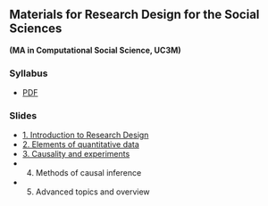 ## Materials for Research Design for the Social Sciences

**(MA in Computational Social Science, UC3M)**

### Syllabus

- [PDF](https://github.com/franvillamil/syllabi/blob/master/current/syllabus_research_design.pdf)

### Slides

- [1. Introduction to Research Design](./slides/1_introduction/introduction.pdf)
- [2. Elements of quantitative data](./slides/2_basics_quantitative_data/basics_quant_data.pdf)
- [3. Causality and experiments](./slides/3_causality_and_experiments/causality.pdf)
- 4. Methods of causal inference <!-- ](./slides/4_causal_inference_methods/causal_inference.pdf) -->
- 5. Advanced topics and overview <!-- ](./slides/5_advanced_topics/advanced.pdf) -->
